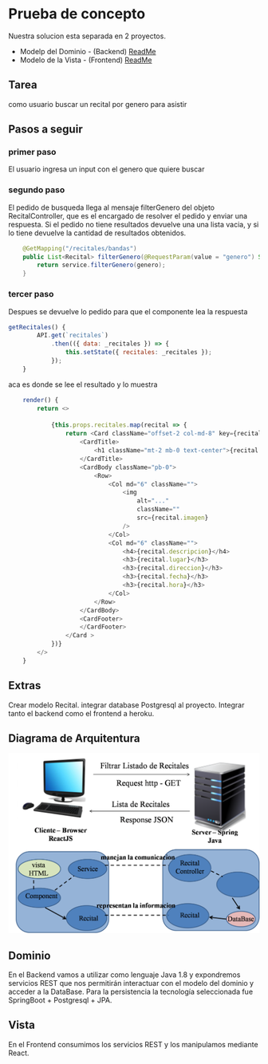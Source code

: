 # Prueba de concepto

Nuestra solucion esta separada en 2 proyectos.
+ Modelp del Dominio - (Backend)  [ReadMe](https://github.com/fuser1988/circuitoDelUnder-Backend/blob/master/README.md)
+ Modelo de la Vista - (Frontend) [ReadMe](https://github.com/fuser1988/circuitoDelUnder-Frontend/blob/master/README.md)

## Tarea

como usuario buscar un recital por genero para asistir

## Pasos a seguir

### primer paso 

El usuario ingresa un input con el genero que quiere buscar

### segundo paso

El pedido de busqueda llega al mensaje filterGenero del objeto RecitalController, que es el encargado de resolver el pedido y enviar una respuesta. Si el pedido no tiene resultados devuelve una una lista vacia, y si lo tiene devuelve la cantidad de resultados obtenidos.

````java
	@GetMapping("/recitales/bandas")
	public List<Recital> filterGenero(@RequestParam(value = "genero") String genero) {
		return service.filterGenero(genero);
	}
````

### tercer paso

Despues se devuelve lo pedido para que el componente lea la respuesta

````javaScript
getRecitales() {
        API.get(`recitales`)
            .then(({ data: _recitales }) => {
                this.setState({ recitales: _recitales });
            });
    }
````
aca es donde se lee el resultado y lo muestra 

````javaScript
    render() {
        return <>

            {this.props.recitales.map(recital => {
                return <Card className="offset-2 col-md-8" key={recital.id}>
                    <CardTitle>
                        <h1 className="mt-2 mb-0 text-center">{recital.nombre}</h1>
                    </CardTitle>
                    <CardBody className="pb-0">
                        <Row>
                            <Col md="6" className="">
                                <img
                                    alt="..."
                                    className=""
                                    src={recital.imagen}
                                />
                            </Col>
                            <Col md="6" className="">
                                <h4>{recital.descripcion}</h4>
                                <h3>{recital.lugar}</h3>
                                <h3>{recital.direccion}</h3>
                                <h3>{recital.fecha}</h3>
                                <h3>{recital.hora}</h3>
                            </Col>
                        </Row>
                    </CardBody>
                    <CardFooter>
                    </CardFooter>
                </Card >
            })}
        </>
    }
````
## Extras

 Crear modelo Recital. integrar database Postgresql al proyecto. Integrar tanto el backend como el frontend a heroku.

## Diagrama de Arquitentura

![imagen](diagrama-de-arquitectura.png)

## Dominio
En el Backend vamos a utilizar como lenguaje Java 1.8 y expondremos servicios REST que nos permitirán interactuar con el modelo del dominio y acceder a la DataBase.
Para la persistencia la tecnología seleccionada fue SpringBoot + Postgresql + JPA.

## Vista
En el Frontend consumimos los servicios REST y los manipulamos mediante React.
